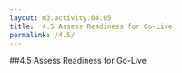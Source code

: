 ```yaml
---
layout: m3.activity.04.05
title: 	4.5 Assess Readiness for Go-Live
permalink: /4.5/
---
```

##4.5 Assess Readiness for Go-Live
